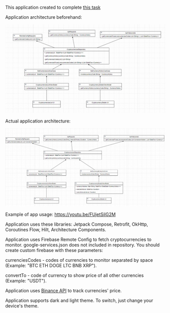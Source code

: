This application created to complete [this task](./task.txt)

Application architecture beforehand:

![alt text](./uml_diagram.png)

Actual application architecture:

![alt text](./uml_diagram_actual.png)

Example of app usage: https://youtu.be/FUjetSilG2M

Application uses these libraries: Jetpack Compose, Retrofit, OkHttp, Coroutines Flow, Hilt,
Architecture Components.

Application uses Firebase Remote Config to fetch cryptocurrencies to monitor. google-services.json
does not included in repository. You should create custom firebase with these parameters:

currenciesCodes - codes of currencies to monitor separated by space (Example: "BTC ETH DOGE LTC BNB XRP").

convertTo - code of currency to show price of all other currencies (Example: "USDT").

Application uses [Binance API](https://binance-docs.github.io/apidocs) to track currencies' price.

Application supports dark and light theme. To switch, just change your device's theme.
